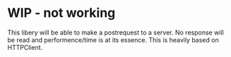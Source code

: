 # WIP - not working
This libery will be able to make a postrequest to a server. No response will be read and performence/time is at its essence.
This is heavily based on HTTPClient.
